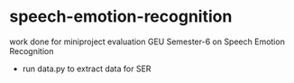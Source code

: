 # speech-emotion-recognition
work done for miniproject evaluation GEU Semester-6 on Speech Emotion Recognition

- run data.py to extract data for SER